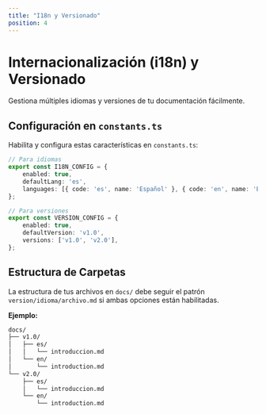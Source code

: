 ```yaml
---
title: "I18n y Versionado"
position: 4
---
```


# Internacionalización (i18n) y Versionado

Gestiona múltiples idiomas y versiones de tu documentación fácilmente.

## Configuración en `constants.ts`

Habilita y configura estas características en `constants.ts`:

```typescript
// Para idiomas
export const I18N_CONFIG = {
    enabled: true,
    defaultLang: 'es',
    languages: [{ code: 'es', name: 'Español' }, { code: 'en', name: 'English' }],
};

// Para versiones
export const VERSION_CONFIG = {
    enabled: true,
    defaultVersion: 'v1.0',
    versions: ['v1.0', 'v2.0'],
};
```

## Estructura de Carpetas

La estructura de tus archivos en `docs/` debe seguir el patrón `version/idioma/archivo.md` si ambas opciones están habilitadas.

**Ejemplo:**
```bash
docs/
├── v1.0/
│   ├── es/
│   │   └── introduccion.md
│   └── en/
│       └── introduction.md
└── v2.0/
    ├── es/
    │   └── introduccion.md
    └── en/
        └── introduction.md
```
